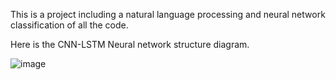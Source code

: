 This is a project including a natural language processing and neural network classification of all the code.

Here is the CNN-LSTM Neural network structure diagram.

![image](https://github.com/llallala/mmm/images/model.png)
